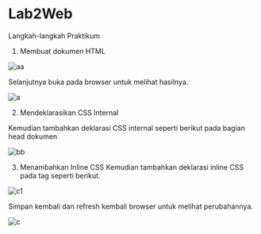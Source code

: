 # Lab2Web

Langkah-langkah Praktikum 
1.	Membuat dokumen HTML 

![aa](https://user-images.githubusercontent.com/56242226/114253933-c90c2700-99d6-11eb-8189-29e09b5a3539.PNG)

Selanjutnya buka pada browser untuk melihat hasilnya.

![a](https://user-images.githubusercontent.com/56242226/114253980-125c7680-99d7-11eb-98ae-736bd32ea48f.PNG)

2.	Mendeklarasikan CSS Internal
 
Kemudian tambahkan deklarasi CSS internal seperti berikut pada bagian head dokumen

![bb](https://user-images.githubusercontent.com/56242226/114254040-55b6e500-99d7-11eb-8018-8693cf3fbcf9.PNG)

3.	Menambahkan Inline CSS 
Kemudian tambahkan deklarasi inline CSS pada tag seperti berikut.

![c1](https://user-images.githubusercontent.com/56242226/114254137-e1307600-99d7-11eb-9e05-7a64be5be919.PNG)

Simpan kembali dan refresh kembali browser untuk melihat perubahannya.

![c](https://user-images.githubusercontent.com/56242226/114254161-fe654480-99d7-11eb-9daa-520c90f73865.PNG)




